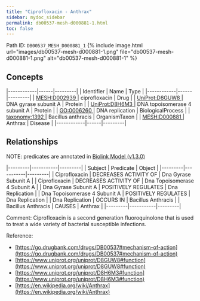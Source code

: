 ```yaml
---
title: "Ciprofloxacin - Anthrax"
sidebar: mydoc_sidebar
permalink: db00537-mesh-d000881-1.html
toc: false 
---
```



Path ID: `DB00537_MESH_D000881_1`
{% include image.html url="images/db00537-mesh-d000881-1.png" file="db00537-mesh-d000881-1.png" alt="db00537-mesh-d000881-1" %}

## Concepts

|------------|------|---------|
| Identifier | Name | Type    |
|------------|------|---------|
| <a href="https://identifiers.org/MESH:D002939">MESH:D002939 </a> | ciprofloxacin | Drug |
| <a href="https://identifiers.org/UniProt:D8GUW8">UniProt:D8GUW8 </a> | DNA gyrase subunit A | Protein |
| <a href="https://identifiers.org/UniProt:D8H6M3">UniProt:D8H6M3 </a> | DNA topoisomerase 4 subunit A | Protein |
| <a href="https://identifiers.org/GO:0006260">GO:0006260 </a> | DNA replication | BiologicalProcess |
| <a href="https://identifiers.org/taxonomy:1392">taxonomy:1392 </a> | Bacillus anthracis | OrganismTaxon |
| <a href="https://identifiers.org/MESH:D000881">MESH:D000881 </a> | Anthrax | Disease |
|------------|------|---------|

## Relationships


NOTE: predicates are annotated in <a href="https://github.com/biolink/biolink-model/releases/tag/v1.3.0">Biolink Model (v1.3.0)</a>

|---------|-----------|---------|
| Subject | Predicate | Object  |
|---------|-----------|---------|
| Ciprofloxacin | DECREASES ACTIVITY OF | Dna Gyrase Subunit A |
| Ciprofloxacin | DECREASES ACTIVITY OF | Dna Topoisomerase 4 Subunit A |
| Dna Gyrase Subunit A | POSITIVELY REGULATES | Dna Replication |
| Dna Topoisomerase 4 Subunit A | POSITIVELY REGULATES | Dna Replication |
| Dna Replication | OCCURS IN | Bacillus Anthracis |
| Bacillus Anthracis | CAUSES | Anthrax |
|---------|-----------|---------|

Comment: Ciprofloxacin is a second generation fluoroquinolone that is used to treat a wide variety of bacterial susceptible infections.

Reference: 
  - [https://go.drugbank.com/drugs/DB00537#mechanism-of-action](https://go.drugbank.com/drugs/DB00537#mechanism-of-action)
  - [https://www.uniprot.org/uniprot/D8GUW8#function](https://www.uniprot.org/uniprot/D8GUW8#function)
  - [https://www.uniprot.org/uniprot/D8H6M3#function](https://www.uniprot.org/uniprot/D8H6M3#function)
  - [https://en.wikipedia.org/wiki/Anthrax](https://en.wikipedia.org/wiki/Anthrax)
